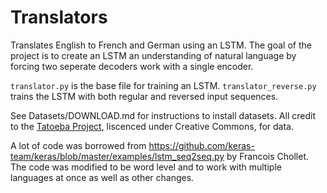 # Translators
Translates English to French and German using an LSTM.
The goal of the project is to create an LSTM an understanding of natural language by forcing two seperate decoders work with a single encoder.

`translator.py` is the base file for training an LSTM.  `translator_reverse.py` trains the LSTM with both regular and reversed input sequences.

See Datasets/DOWNLOAD.md for instructions to install datasets.
All credit to the [Tatoeba Project](tatoeba.org/home), liscenced under Creative Commons, for data.

A lot of code was borrowed from https://github.com/keras-team/keras/blob/master/examples/lstm_seq2seq.py by Francois Chollet.  The code was modified to be word level and to work with multiple languages at once as well as other changes.
